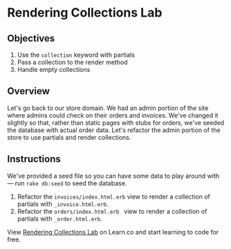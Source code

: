 # Rendering Collections Lab

## Objectives

 1. Use the `collection` keyword with partials
 2. Pass a collection to the render method 
 3. Handle empty collections

## Overview

Let's go back to our store domain.  We had an admin portion of the site where admins could check on their orders and invoices. We've changed it slightly so that, rather than static pages with stubs for orders, we've seeded the database with actual order data. Let's refactor the admin portion of the store to use partials and render collections.

## Instructions

We've provided a seed file so you can have some data to play around with –– run `rake db:seed` to seed the database.

1. Refactor the `invoices/index.html.erb` view to render a collection of partials with `_invoice.html.erb`.
2. Refactor the `orders/index.html.erb ` view to render a collection of partials with `_order.html.erb`.


<p data-visibility='hidden'>View <a href='https://learn.co/lessons/rendering-collections-lab' title='Rendering Collections Lab'>Rendering Collections Lab</a> on Learn.co and start learning to code for free.</p>

